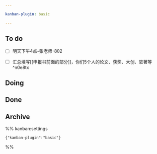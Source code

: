 ```yaml
---

kanban-plugin: basic

---
```


## To do

- [ ] 明天下午4点-张老师-802
- [ ] 汇总填写[[申报书前面的部分]]，你们5个人的论文、获奖、大创、软著等 ^n0e8tx


## Doing



## Done



## Archive





%% kanban:settings
```
{"kanban-plugin":"basic"}
```
%%